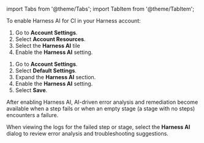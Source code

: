 import Tabs from '@theme/Tabs';
import TabItem from '@theme/TabItem';

To enable Harness AI for CI in your Harness account:

<Tabs>
<TabItem value="legacy" label="Navigation 1.0 (legacy)" default>

1. Go to **Account Settings**.
2. Select **Account Resources**.
3. Select the **Harness AI** tile
4. Enable the **Harness AI** setting.

</TabItem>
<TabItem value="new" label="Navigation 2.0 (New)">

1. Go to **Account Settings**.
2. Select **Default Settings**.
3. Expand the **Harness AI** section.
4. Enable the **Harness AI** setting.
5. Select **Save**.

</TabItem>
</Tabs>

After enabling Harness AI, AI-driven error analysis and remediation become available when a step fails or when an empty stage (a stage with no steps) encounters a failure.

When viewing the logs for the failed step or stage, select the **Harness AI** dialog to review error analysis and troubleshooting suggestions.